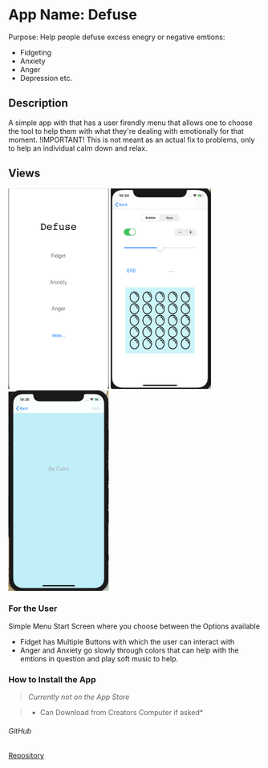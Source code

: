 # App Name: Defuse
 Purpose: Help people defuse excess enegry or negative emtions:
- Fidgeting
- Anxiety
- Anger
- Depression
etc.

## Description
A simple app with that has a user firendly menu that allows one to choose the tool to help them with what they're dealing with emotionally for that moment. 
!IMPORTANT! This is not meant as an actual fix to problems, only to help an individual calm down and relax.

Views
---
<img src = "screen1.png" width=200 height = 400> <img src = "screen2.png" width=200 height = 400> <img src = "screen3.png" width=200 height = 400>

### For the User

Simple Menu Start Screen where you choose between the Options available
- Fidget has Multiple Buttons with which the user can interact with
- Anger and Anxiety go slowly through colors that can help with the emtions in question and play soft music to help.

### How to Install the App
> *Currently not on the App Store*

> * Can Download from Creators Computer if asked*

###### GitHub
[Repository](https://github.com/KitsuneNoctus/Defuse-App-HC)


